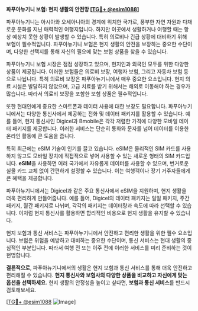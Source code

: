 **파푸아뉴기니 보험: 현지 생활의 안전망 [[TG💪+ @esim1088](https://t.me/s/esim1088)]**

파푸아뉴기니는 아시아와 오세아니아의 경계에 위치한 국가로, 풍부한 자연 자원과 다채로운 문화를 지닌 매력적인 여행지입니다. 하지만 이곳에서 생활하거나 여행할 때는 항상 예상치 못한 상황이 발생할 수 있습니다. 특히 의료비나 긴급 상황에 대비하기 위해 보험이 필수적입니다. 파푸아뉴기니 보험은 현지 생활의 안전을 보장하는 중요한 수단이며, 다양한 선택지를 통해 자신의 필요에 맞는 보험 상품을 찾을 수 있습니다.

파푸아뉴기니 보험 시장은 점점 성장하고 있으며, 현지인과 외국인 모두를 위한 다양한 상품이 제공됩니다. 이러한 보험들은 의료비 보장, 여행자 보험, 그리고 자동차 보험 등으로 나뉩니다. 특히 의료비 보장은 파푸아뉴기니에서 매우 중요한 요소입니다. 현지 의료 시설은 발달하지 않았으며, 고급 치료를 받기 위해서는 해외로 이동해야 하는 경우가 많습니다. 따라서 의료비 보장을 포함한 보험 상품은 필수적입니다.

또한 현대인에게 중요한 스마트폰과 데이터 사용에 대한 보장도 필요합니다. 파푸아뉴기니에서는 다양한 통신사에서 제공하는 전화 및 데이터 패키지를 활용할 수 있습니다. 예를 들어, 현지 통신사인 Digicel과 Bmobile은 각각 저렴한 가격에 다양한 모바일 데이터 패키지를 제공합니다. 이러한 서비스는 단순히 통화와 문자를 넘어 데이터를 이용한 온라인 활동에 큰 도움을 줍니다.

특히 최근에는 eSIM 기술이 인기를 끌고 있습니다. eSIM은 물리적인 SIM 카드를 사용하지 않고도 모바일 장치에 직접적으로 넣어 사용할 수 있는 새로운 형태의 SIM 카드입니다. **eSIM**을 사용하면 여러 국가에서 자유롭게 데이터를 사용할 수 있으며, 번거로운 실물 카드 교체 없이 간편하게 설정할 수 있습니다. 이는 여행객이나 장기 거주자들에게 큰 혜택을 제공합니다.

파푸아뉴기니에서는 Digicel과 같은 주요 통신사에서 eSIM을 지원하며, 현지 생활을 더욱 편리하게 만들어줍니다. 예를 들어, Digicel의 데이터 패키지는 일일 패키지, 주간 패키지, 월간 패키지로 나뉘며, 각각의 패키지는 데이터량과 속도에 따라 선택할 수 있습니다. 이처럼 현지 통신사를 활용하면 합리적인 비용으로 현지 생활을 유지할 수 있습니다.

현지 보험과 통신 서비스는 파푸아뉴기니에서 안전하고 편리한 생활을 위한 필수 요소입니다. 보험은 위험을 예방하고 대비하는 중요한 수단이며, 통신 서비스는 현대 생활의 중심적인 부분입니다. 따라서 여행 전 또는 이주 전에 이러한 서비스를 미리 준비하는 것이 현명합니다.

**결론적으로**, 파푸아뉴기니에서의 생활은 현지 보험과 통신 서비스를 통해 더욱 안전하고 편리해질 수 있습니다. **현지 통신사와 보험사의 다양한 상품을 비교하고 자신에게 맞는 옵션을 선택하세요.** 현지 생활의 안정성을 높이고 싶다면, **보험과 통신 서비스**를 반드시 검토해보세요.

[[TG💪+ @esim1088](https://t.me/s/esim1088) ![Image](https://i.postimg.cc/Y0z9fWf4/image.png)]